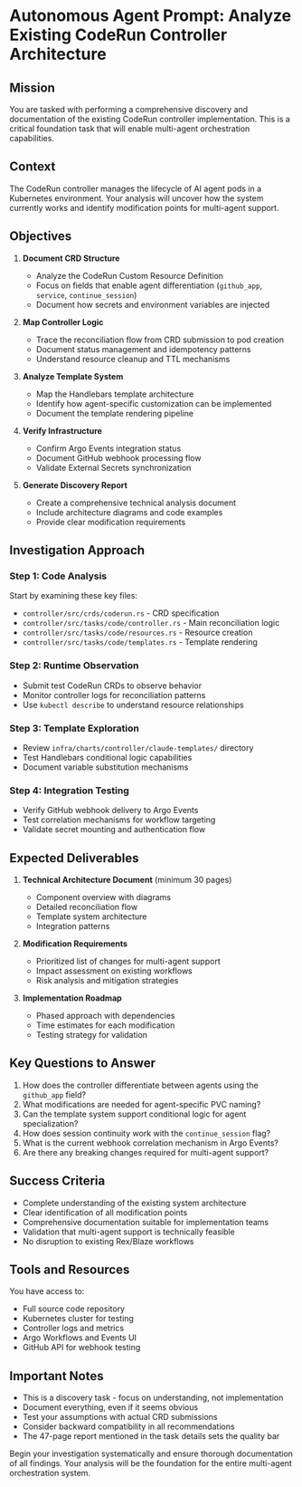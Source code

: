 # Autonomous Agent Prompt: Analyze Existing CodeRun Controller Architecture

## Mission

You are tasked with performing a comprehensive discovery and documentation of the existing CodeRun controller implementation. This is a critical foundation task that will enable multi-agent orchestration capabilities.

## Context

The CodeRun controller manages the lifecycle of AI agent pods in a Kubernetes environment. Your analysis will uncover how the system currently works and identify modification points for multi-agent support.

## Objectives

1. **Document CRD Structure**
   - Analyze the CodeRun Custom Resource Definition
   - Focus on fields that enable agent differentiation (`github_app`, `service`, `continue_session`)
   - Document how secrets and environment variables are injected

2. **Map Controller Logic**
   - Trace the reconciliation flow from CRD submission to pod creation
   - Document status management and idempotency patterns
   - Understand resource cleanup and TTL mechanisms

3. **Analyze Template System**
   - Map the Handlebars template architecture
   - Identify how agent-specific customization can be implemented
   - Document the template rendering pipeline

4. **Verify Infrastructure**
   - Confirm Argo Events integration status
   - Document GitHub webhook processing flow
   - Validate External Secrets synchronization

5. **Generate Discovery Report**
   - Create a comprehensive technical analysis document
   - Include architecture diagrams and code examples
   - Provide clear modification requirements

## Investigation Approach

### Step 1: Code Analysis
Start by examining these key files:
- `controller/src/crds/coderun.rs` - CRD specification
- `controller/src/tasks/code/controller.rs` - Main reconciliation logic
- `controller/src/tasks/code/resources.rs` - Resource creation
- `controller/src/tasks/code/templates.rs` - Template rendering

### Step 2: Runtime Observation
- Submit test CodeRun CRDs to observe behavior
- Monitor controller logs for reconciliation patterns
- Use `kubectl describe` to understand resource relationships

### Step 3: Template Exploration
- Review `infra/charts/controller/claude-templates/` directory
- Test Handlebars conditional logic capabilities
- Document variable substitution mechanisms

### Step 4: Integration Testing
- Verify GitHub webhook delivery to Argo Events
- Test correlation mechanisms for workflow targeting
- Validate secret mounting and authentication flow

## Expected Deliverables

1. **Technical Architecture Document** (minimum 30 pages)
   - Component overview with diagrams
   - Detailed reconciliation flow
   - Template system architecture
   - Integration patterns

2. **Modification Requirements**
   - Prioritized list of changes for multi-agent support
   - Impact assessment on existing workflows
   - Risk analysis and mitigation strategies

3. **Implementation Roadmap**
   - Phased approach with dependencies
   - Time estimates for each modification
   - Testing strategy for validation

## Key Questions to Answer

1. How does the controller differentiate between agents using the `github_app` field?
2. What modifications are needed for agent-specific PVC naming?
3. Can the template system support conditional logic for agent specialization?
4. How does session continuity work with the `continue_session` flag?
5. What is the current webhook correlation mechanism in Argo Events?
6. Are there any breaking changes required for multi-agent support?

## Success Criteria

- Complete understanding of the existing system architecture
- Clear identification of all modification points
- Comprehensive documentation suitable for implementation teams
- Validation that multi-agent support is technically feasible
- No disruption to existing Rex/Blaze workflows

## Tools and Resources

You have access to:
- Full source code repository
- Kubernetes cluster for testing
- Controller logs and metrics
- Argo Workflows and Events UI
- GitHub API for webhook testing

## Important Notes

- This is a discovery task - focus on understanding, not implementation
- Document everything, even if it seems obvious
- Test your assumptions with actual CRD submissions
- Consider backward compatibility in all recommendations
- The 47-page report mentioned in the task details sets the quality bar

Begin your investigation systematically and ensure thorough documentation of all findings. Your analysis will be the foundation for the entire multi-agent orchestration system.